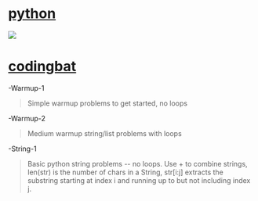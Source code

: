 # **[python](https://www.python.org/)**
![](https://res.cloudinary.com/teepublic/image/private/s--snuCCWkh--/t_Preview/b_rgb:191919,c_limit,f_jpg,h_630,q_90,w_630/v1503921169/production/designs/1856074_1.jpg)

# **[codingbat](https://codingbat.com/python)**
-Warmup-1
>Simple warmup problems to get started, no loops

-Warmup-2
>Medium warmup string/list problems with loops

-String-1
>Basic python string problems -- no loops. Use + to combine strings, len(str) is the number of chars in a String, str[i:j] extracts the substring starting at index i and running up to but not including index j.


